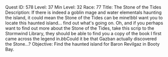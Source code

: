 Quest ID: 578
Level: 37
Min Level: 32
Race: 77
Title: The Stone of the Tides
Description: If there is indeed a goblin mage and water elementals haunting the island, it could mean the Stone of the Tides can be mine!$b$bI want you to locate this haunted island... find out what's going on. Oh, and if you perhaps want to find out more about the Stone of the Tides, take this scrip to the Stormwind Library, they should be able to find you a copy of the book I first came across the legend in.$b$bCould it be that Gazban actually discovered the Stone...?
Objective: Find the haunted island for Baron Revilgaz in Booty Bay.

